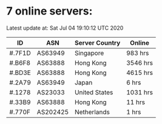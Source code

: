 # 7 online servers:

Latest update at: Sat Jul 04 19:10:12 UTC 2020

| ID | ASN | Server Country | Online |
| -- | --- | -------------- | ------ |
| #.7F1D | AS63949 | Singapore | 983 hrs |
| #.B6F8 | AS63888 | Hong Kong | 3546 hrs |
| #.BD3E | AS63888 | Hong Kong | 4615 hrs |
| #.2A79 | AS63949 | Japan | 6 hrs |
| #.1278 | AS23033 | United States | 1031 hrs |
| #.33B9 | AS63888 | Hong Kong | 11 hrs |
| #.770F | AS202425 | Netherlands | 1 hrs |


